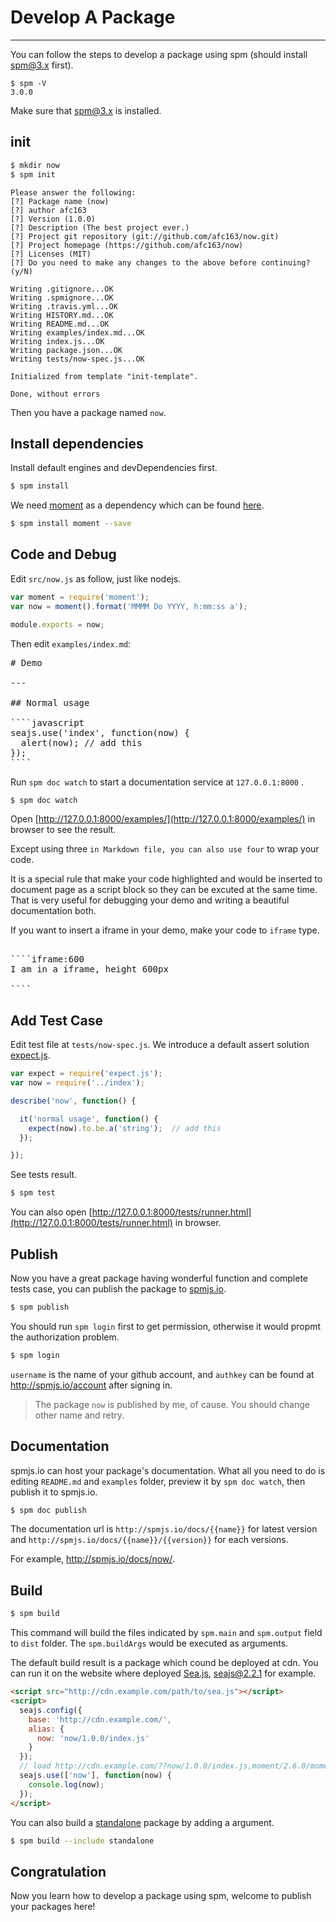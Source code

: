 # Develop A Package

---

You can follow the steps to develop a package using spm (should install spm@3.x first).

```
$ spm -V
3.0.0
```

Make sure that spm@3.x is installed.

## init

```bash
$ mkdir now
$ spm init
```

```
Please answer the following:
[?] Package name (now)
[?] author afc163
[?] Version (1.0.0)
[?] Description (The best project ever.)
[?] Project git repository (git://github.com/afc163/now.git)
[?] Project homepage (https://github.com/afc163/now)
[?] Licenses (MIT)
[?] Do you need to make any changes to the above before continuing? (y/N)

Writing .gitignore...OK
Writing .spmignore...OK
Writing .travis.yml...OK
Writing HISTORY.md...OK
Writing README.md...OK
Writing examples/index.md...OK
Writing index.js...OK
Writing package.json...OK
Writing tests/now-spec.js...OK

Initialized from template "init-template".

Done, without errors
```

Then you have a package named `now`.

## Install dependencies

Install default engines and devDependencies first.

```bash
$ spm install
```

We need [moment](http://momentjs.com) as a dependency which can be found [here](http://spmjs.io/package/moment).

```bash
$ spm install moment --save
```

## Code and Debug

Edit `src/now.js` as follow, just like nodejs.

```javascript
var moment = require('moment');
var now = moment().format('MMMM Do YYYY, h:mm:ss a');

module.exports = now;
```

Then edit `examples/index.md`:

<pre>
# Demo

---

## Normal usage

````javascript
seajs.use('index', function(now) {
  alert(now); // add this
});
````
</pre>


Run `spm doc watch` to start a documentation service at `127.0.0.1:8000` .

```bash
$ spm doc watch
```

Open [http://127.0.0.1:8000/examples/](http://127.0.0.1:8000/examples/) in browser to see the result.

Except using three ` in Markdown file, you can also use four ` to wrap your code.

It is a special rule that make your code highlighted and would be inserted to document page as a script block so they can be excuted at the same time. That is very useful for debugging your demo and writing a beautiful documentation both.

If you want to insert a iframe in your demo, make your code to `iframe` type.

<pre>

````iframe:600
<div>I am in a iframe, height 600px<div>
````
</pre>


## Add Test Case

Edit test file at `tests/now-spec.js`. We introduce a default assert solution [expect.js](http://spmjs.io/package/expect.js).

```javascript
var expect = require('expect.js');
var now = require('../index');

describe('now', function() {

  it('normal usage', function() {
    expect(now).to.be.a('string');  // add this
  });

});
```

See tests result.

```bash
$ spm test
```

You can also open [http://127.0.0.1:8000/tests/runner.html](http://127.0.0.1:8000/tests/runner.html) in browser.

## Publish

Now you have a great package having wonderful function and complete tests case, you can publish the package to [spmjs.io](http://spmjs.io/).

```bash
$ spm publish
```

You should run `spm login` first to get permission, otherwise it would propmt the authorization problem. 

```bash
$ spm login
```

`username` is the name of your github account, and `authkey` can be found at http://spmjs.io/account after signing in.

> The package `now` is published by me, of cause. You should change other name and retry.

## Documentation

spmjs.io can host your package's documentation. What all you need to do is editing `README.md` and `examples` folder, preview it by `spm doc watch`, then publish it to spmjs.io.

```bash
$ spm doc publish
```

The documentation url is `http://spmjs.io/docs/{{name}}` for latest version and `http://spmjs.io/docs/{{name}}/{{version}}` for each versions.

For example, http://spmjs.io/docs/now/.

## Build

```bash
$ spm build
```

This command will build the files indicated by `spm.main` and `spm.output` field to `dist` folder. The `spm.buildArgs` would be executed as arguments.

The default build result is a package which cound be deployed at cdn. You can run it on the website where deployed [Sea.js](https://github.com/seajs/seajs/), [seajs@2.2.1](https://raw.githubusercontent.com/seajs/seajs/2.2.1/dist/sea.js) for example.


```html
<script src="http://cdn.example.com/path/to/sea.js"></script>
<script>
  seajs.config({
    base: 'http://cdn.example.com/',
    alias: {
      now: 'now/1.0.0/index.js'
    }
  });
  // load http://cdn.example.com/??now/1.0.0/index.js,moment/2.6.0/moment.js
  seajs.use(['now'], function(now) {
    console.log(now);
  });
</script>
```

You can also build a [standalone](/documentation/spm-commands#spm-build) package by adding a argument.

```bash
$ spm build --include standalone
```

## Congratulation

Now you learn how to develop a package using spm, welcome to publish your packages here!
